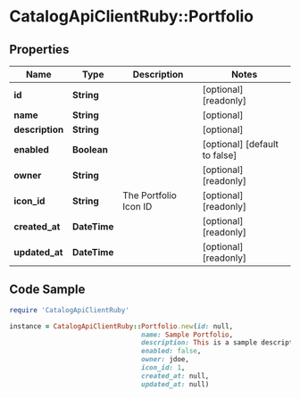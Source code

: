 # CatalogApiClientRuby::Portfolio

## Properties

Name | Type | Description | Notes
------------ | ------------- | ------------- | -------------
**id** | **String** |  | [optional] [readonly] 
**name** | **String** |  | [optional] 
**description** | **String** |  | [optional] 
**enabled** | **Boolean** |  | [optional] [default to false]
**owner** | **String** |  | [optional] [readonly] 
**icon_id** | **String** | The Portfolio Icon ID | [optional] [readonly] 
**created_at** | **DateTime** |  | [optional] [readonly] 
**updated_at** | **DateTime** |  | [optional] [readonly] 

## Code Sample

```ruby
require 'CatalogApiClientRuby'

instance = CatalogApiClientRuby::Portfolio.new(id: null,
                                 name: Sample Portfolio,
                                 description: This is a sample description for a portfolio.,
                                 enabled: false,
                                 owner: jdoe,
                                 icon_id: 1,
                                 created_at: null,
                                 updated_at: null)
```


